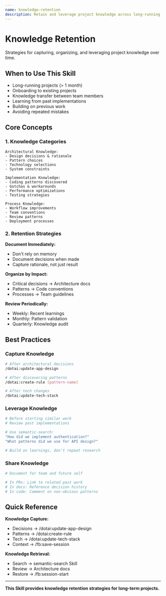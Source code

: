 ```yaml
---
name: knowledge-retention
description: Retain and leverage project knowledge across long-running projects and team collaborations. Use for long-term projects, knowledge transfer, and learning from past implementations.
---
```


# Knowledge Retention

Strategies for capturing, organizing, and leveraging project knowledge over time.

## When to Use This Skill

- Long-running projects (> 1 month)
- Onboarding to existing projects
- Knowledge transfer between team members
- Learning from past implementations
- Building on previous work
- Avoiding repeated mistakes

## Core Concepts

### 1. Knowledge Categories

```
Architectural Knowledge:
- Design decisions & rationale
- Pattern choices
- Technology selections
- System constraints

Implementation Knowledge:
- Coding patterns discovered
- Gotchas & workarounds
- Performance optimizations
- Testing strategies

Process Knowledge:
- Workflow improvements
- Team conventions
- Review patterns
- Deployment processes
```

### 2. Retention Strategies

**Document Immediately:**
- Don't rely on memory
- Document decisions when made
- Capture rationale, not just result

**Organize by Impact:**
- Critical decisions → Architecture docs
- Patterns → Code conventions
- Processes → Team guidelines

**Review Periodically:**
- Weekly: Recent learnings
- Monthly: Pattern validation
- Quarterly: Knowledge audit

## Best Practices

### Capture Knowledge

```bash
# After architectural decisions
/dotai:update-app-design

# After discovering patterns
/dotai:create-rule [pattern-name]

# After tech changes
/dotai:update-tech-stack
```

### Leverage Knowledge

```bash
# Before starting similar work
# Review past implementations

# Use semantic-search:
"How did we implement authentication?"
"What patterns did we use for API design?"

# Build on learnings, don't repeat research
```

### Share Knowledge

```bash
# Document for team and future self

# In PRs: Link to related past work
# In docs: Reference decision history
# In code: Comment on non-obvious patterns
```

## Quick Reference

**Knowledge Capture:**
- Decisions → /dotai:update-app-design
- Patterns → /dotai:create-rule
- Tech → /dotai:update-tech-stack
- Context → /fb:save-session

**Knowledge Retrieval:**
- Search → semantic-search Skill
- Review → Architecture docs
- Restore → /fb:session-start

---

**This Skill provides knowledge retention strategies for long-term projects.**

